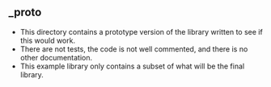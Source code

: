 ## _proto

- This directory contains a prototype version of the library written to see if this would work.
- There are not tests, the code is not well commented, and there is no other documentation.
- This example library only contains a subset of what will be the final library.
